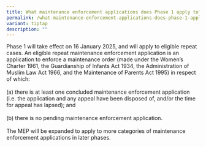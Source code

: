 ```yaml
---
title: What maintenance enforcement applications does Phase 1 apply to?
permalink: /what-maintenance-enforcement-applications-does-phase-1-apply-to/
variant: tiptap
description: ""
---
```

<p>Phase 1 will take effect on 16 January 2025, and will apply to eligible
repeat cases. An eligible repeat maintenance enforcement application is
an application to enforce a maintenance order (made under the Women’s Charter
1961, the Guardianship of Infants Act 1934, the Administration of Muslim
Law Act 1966, and the Maintenance of Parents Act 1995) in respect of which:
<br>
<br>(a) there is at least one concluded maintenance enforcement application
(i.e. the application and any appeal have been disposed of, and/or the
time for appeal has lapsed); and
<br>
<br>(b) there is no pending maintenance enforcement application.
<br>
<br>The MEP will be expanded to apply to more categories of maintenance enforcement
applications in later phases.</p>
<p></p>